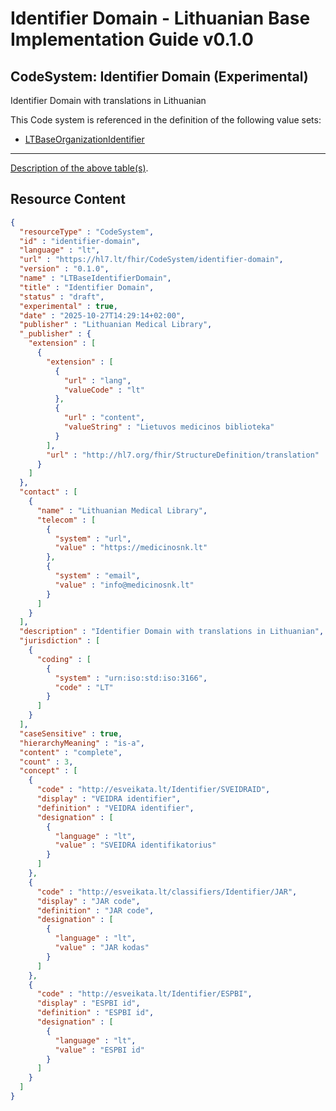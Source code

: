 # Identifier Domain - Lithuanian Base Implementation Guide v0.1.0

## CodeSystem: Identifier Domain (Experimental) 

 
Identifier Domain with translations in Lithuanian 

This Code system is referenced in the definition of the following value sets:

* [LTBaseOrganizationIdentifier](ValueSet-organization-identifier.md)

-------

 [Description of the above table(s)](http://build.fhir.org/ig/FHIR/ig-guidance/readingIgs.html#terminology). 



## Resource Content

```json
{
  "resourceType" : "CodeSystem",
  "id" : "identifier-domain",
  "language" : "lt",
  "url" : "https://hl7.lt/fhir/CodeSystem/identifier-domain",
  "version" : "0.1.0",
  "name" : "LTBaseIdentifierDomain",
  "title" : "Identifier Domain",
  "status" : "draft",
  "experimental" : true,
  "date" : "2025-10-27T14:29:14+02:00",
  "publisher" : "Lithuanian Medical Library",
  "_publisher" : {
    "extension" : [
      {
        "extension" : [
          {
            "url" : "lang",
            "valueCode" : "lt"
          },
          {
            "url" : "content",
            "valueString" : "Lietuvos medicinos biblioteka"
          }
        ],
        "url" : "http://hl7.org/fhir/StructureDefinition/translation"
      }
    ]
  },
  "contact" : [
    {
      "name" : "Lithuanian Medical Library",
      "telecom" : [
        {
          "system" : "url",
          "value" : "https://medicinosnk.lt"
        },
        {
          "system" : "email",
          "value" : "info@medicinosnk.lt"
        }
      ]
    }
  ],
  "description" : "Identifier Domain with translations in Lithuanian",
  "jurisdiction" : [
    {
      "coding" : [
        {
          "system" : "urn:iso:std:iso:3166",
          "code" : "LT"
        }
      ]
    }
  ],
  "caseSensitive" : true,
  "hierarchyMeaning" : "is-a",
  "content" : "complete",
  "count" : 3,
  "concept" : [
    {
      "code" : "http://esveikata.lt/Identifier/SVEIDRAID",
      "display" : "VEIDRA identifier",
      "definition" : "VEIDRA identifier",
      "designation" : [
        {
          "language" : "lt",
          "value" : "SVEIDRA identifikatorius"
        }
      ]
    },
    {
      "code" : "http://esveikata.lt/classifiers/Identifier/JAR",
      "display" : "JAR code",
      "definition" : "JAR code",
      "designation" : [
        {
          "language" : "lt",
          "value" : "JAR kodas"
        }
      ]
    },
    {
      "code" : "http://esveikata.lt/Identifier/ESPBI",
      "display" : "ESPBI id",
      "definition" : "ESPBI id",
      "designation" : [
        {
          "language" : "lt",
          "value" : "ESPBI id"
        }
      ]
    }
  ]
}

```
